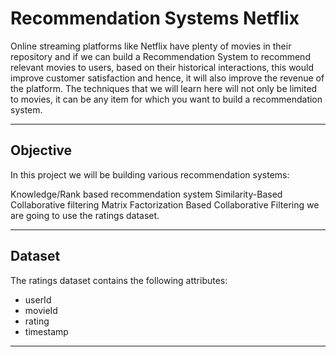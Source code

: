 # Recommendation Systems Netflix

Online streaming platforms like Netflix have plenty of movies in their repository and if we can build a Recommendation System to recommend relevant movies to users, based on their historical interactions, this would improve customer satisfaction and hence, it will also improve the revenue of the platform. The techniques that we will learn here will not only be limited to movies, it can be any item for which you want to build a recommendation system.

---

## Objective
In this project we will be building various recommendation systems:

Knowledge/Rank based recommendation system
Similarity-Based Collaborative filtering
Matrix Factorization Based Collaborative Filtering
we are going to use the ratings dataset.

---

## Dataset
The ratings dataset contains the following attributes:

- userId
- movieId
- rating
- timestamp

---
